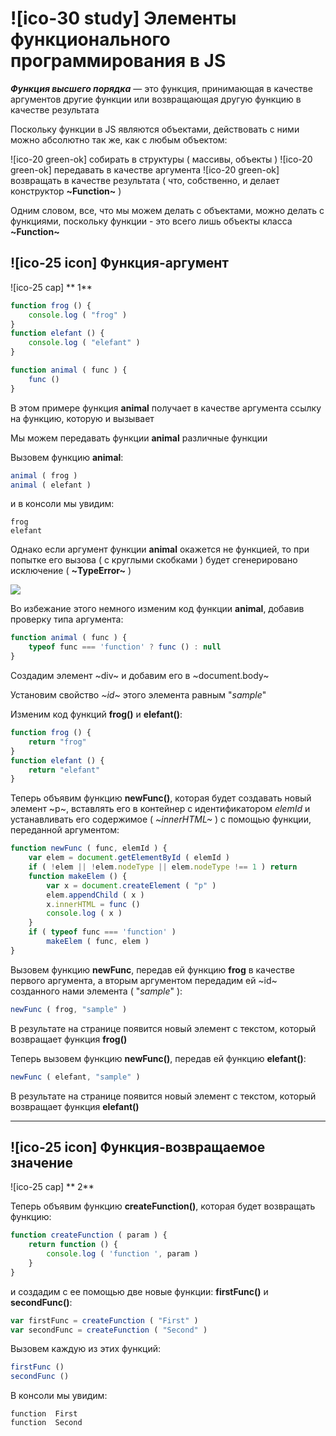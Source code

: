 # ![ico-30 study] Элементы функционального программирования в JS

**_Функция высшего порядка_** — это функция, принимающая в качестве аргументов другие функции или возвращающая другую функцию в качестве результата

Поскольку функции в JS являются объектами, действовать с ними можно абсолютно так же, как с любым объектом:

![ico-20 green-ok] собирать в структуры ( массивы, объекты )
![ico-20 green-ok] передавать в качестве аргумента
![ico-20 green-ok] возвращать в качестве результата ( что, собственно, и делает конструктор **~Function~** )

Одним словом, все, что мы можем делать с объектами, можно делать с функциями, поскольку функции - это всего лишь объекты класса **~Function~**

## ![ico-25 icon] Функция-аргумент

![ico-25 cap] ** 1**

~~~js
function frog () {
    console.log ( "frog" )
}
function elefant () {
    console.log ( "elefant" )
}

function animal ( func ) {
    func ()
}
~~~

В этом примере функция **animal** получает в качестве аргумента ссылку на функцию, которую и вызывает

Мы можем передавать функции **animal** различные функции

Вызовем функцию **animal**:

~~~js
animal ( frog )
animal ( elefant )
~~~

и в консоли мы увидим:

~~~console
frog
elefant
~~~

Однако если аргумент функции **animal** окажется не функцией, то при попытке его вызова ( с круглыми скобками ) будет сгенерировано исключение ( **~TypeError~** )

![](https://lh3.googleusercontent.com/3GB6A4pHq6LgFdRGD31bjB5sEUMgWCTYJHf9JmNjOX-r-6PMN54s6-vRTL5d73Nw7lKkAntT_2d0Ea4kcEpenX-gTm8nuNXGXvgJ0DKxw82A36E8hZbr-Zmggh9N7ZJbK4G5TkfTDDY5DHw)

Во избежание этого немного изменим код функции **animal**, добавив проверку типа аргумента:

~~~js
function animal ( func ) {
    typeof func === 'function' ? func () : null
}
~~~

Создадим элемент ~div~  и  добавим его в  ~document.body~

Установим свойство  _~id~_  этого элемента  равным "_sample_"

Изменим код функций **frog()** и **elefant()**:

~~~js
function frog () {
    return "frog"
}
function elefant () {
    return "elefant"
}
~~~

Теперь объявим функцию  **newFunc()**, которая будет создавать новый элемент ~p~, вставлять его в контейнер с идентификатором  _elemId_ и устанавливать его содержимое ( _~innerHTML~_ ) с помощью функции, переданной аргументом:

~~~js
function newFunc ( func, elemId ) {
    var elem = document.getElementById ( elemId )
    if ( !elem || !elem.nodeType || elem.nodeType !== 1 ) return
    function makeElem () {
        var x = document.createElement ( "p" )
        elem.appendChild ( x )
        x.innerHTML = func ()
        console.log ( x )
    }
    if ( typeof func === 'function' )
        makeElem ( func, elem )
}
~~~

Вызовем  функцию **newFunc**, передав ей функцию **frog** в качестве первого аргумента, а вторым аргументом передадим ей  ~id~ созданного нами элемента ( "_sample_" ):

~~~js
newFunc ( frog, "sample" )
~~~

В результате на странице появится новый элемент с текстом, который возвращает функция **frog()**

Теперь вызовем  функцию **newFunc()**, передав ей функцию **elefant()**:

~~~js
newFunc ( elefant, "sample" )
~~~

В результате на странице появится новый элемент с текстом, который возвращает функция  **elefant()**

________________________________

## ![ico-25 icon] Функция-возвращаемое значение

![ico-25 cap] ** 2**

Теперь объявим функцию  **createFunction()**,  которая будет возвращать функцию:

~~~js
function createFunction ( param ) {
    return function () {
        console.log ( 'function ', param )
    }
}
~~~

и создадим с ее помощью две новые функции: **firstFunc()**  и  **secondFunc()**:

~~~js
var firstFunc = createFunction ( "First" )
var secondFunc = createFunction ( "Second" )
~~~

Вызовем каждую из этих функций:

~~~js
firstFunc ()
secondFunc ()
~~~

В консоли мы увидим:

~~~console
function  First
function  Second
~~~
